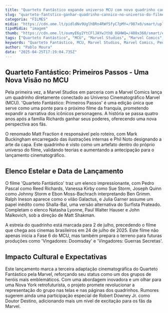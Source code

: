 ```yaml
---
title: "Quarteto Fantástico expande universo MCU com novo quadrinho canônico e elenco estelar"
slug: "quarteto-fantstico-ganhar-quadrinho-cannico-no-universo-do-filme"
categoria: "FILMES"
midia: "https://cdn.ome.lt/pidldNv9UglhBRn4RWf5fyC7pMY=/987x0/smart/uploads/conteudo/fotos/OMELETE_CAPA_-_2025-04-25T132133.785.png"
tipoMidia: "imagem"
thumb: "https://cdn.ome.lt/oumyE6y2YtCFlJAYwJthB_0GHWQ=/480x360/smart/extras/conteudos/omelete_THUMB_-_2025-04-25T132325.906.png"
tags: ["Quarteto Fantástico", "MCU", "Marvel Studios", "Marvel Comics", "Pedro Pascal", "Vanessa Kirby", "Matt Shakman", "Robert Downey Jr."]
keywords: "Quarteto Fantástico, MCU, Marvel Studios, Marvel Comics, Pedro Pascal, Vanessa Kirby, Matt Shakman, Robert Downey Jr."
author: "Pablo Moura"
data: "2025-04-25T17:19:04.735Z"
---
```


## Quarteto Fantástico: Primeiros Passos - Uma Nova Visão no MCU

Pela primeira vez, a Marvel Studios em parceria com a Marvel Comics lança um quadrinho diretamente conectado ao Universo Cinematográfico Marvel (MCU). 'Quarteto Fantástico: Primeiros Passos' é uma edição única que serve como uma ponte para o próximo filme da franquia, prometendo expandir a narrativa dos icônicos personagens. A história se passa quatro anos após a família Richards ganhar seus poderes, oferecendo uma nova perspectiva aos fãs.

O renomado Matt Fraction é responsável pelo roteiro, com Mark Buckingham encarregado das ilustrações internas e Phil Noto designando a arte da capa. Este quadrinho é visto como um artefato dentro do próprio universo do filme, validando teorias e aumentando a antecipação para o lançamento cinematográfico.

## Elenco Estelar e Data de Lançamento

O filme 'Quarteto Fantástico' traz um elenco impressionante, com Pedro Pascal como Reed Richards, Vanessa Kirby como Sue Storm, Joseph Quinn como Johnny Storm e Ebon Moss-Bachrach interpretando Ben Grimm. Ralph Ineson aparece como o vilão Galactus, e Julia Garner assume um papel inédito como Shalla-Bal, uma versão alternativa do Surfista Prateado. Completam o elenco Natasha Lyonne, Paul Walter Hauser e John Malkovich, sob a direção de Matt Shakman.

A estreia do quadrinho está marcada para 2 de julho, precedendo o filme que chega aos cinemas brasileiros em 24 de julho de 2025. Este filme não apenas inicia a Fase 6 do MCU, mas também prepara o terreno para futuras produções como 'Vingadores: Doomsday' e 'Vingadores: Guerras Secretas'.

## Impacto Cultural e Expectativas

Este lançamento marca a terceira adaptação cinematográfica do Quarteto Fantástico pela Marvel, reforçando seu status como um dos grupos de heróis mais emblemáticos. Com uma abordagem inovadora e um olhar para uma Nova York retrofuturista, o projeto promete revolucionar a representação do grupo nas telas e nas páginas dos quadrinhos. Rumores sugerem ainda uma participação especial de Robert Downey Jr. como Doutor Destino, adicionando mais um nível de excitação para os fãs da Marvel.